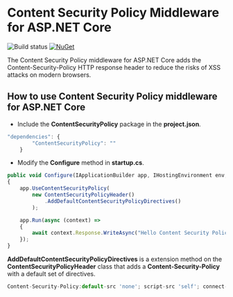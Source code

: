 # Content Security Policy Middleware for ASP.NET Core

![Build status](https://erwindevreugd.visualstudio.com/_apis/public/build/definitions/566f2eff-9991-4643-9a77-4e84bdb1cd31/2/badge)
[![NuGet](https://img.shields.io/nuget/v/ContentSecurityPolicy.svg?style=flat-square)](https://www.nuget.org/packages/ContentSecurityPolicy/)

The Content Security Policy middleware for ASP.NET Core adds the Content-Security-Policy HTTP response header to reduce the risks of XSS attacks on modern browsers.

How to use Content Security Policy middleware for ASP.NET Core
--------------------------------
* Include the **ContentSecurityPolicy** package in the **project.json**.
```Javascript
"dependencies": {
        "ContentSecurityPolicy": ""
    }
```
* Modify the **Configure** method in **startup.cs**.
```Javascript
public void Configure(IApplicationBuilder app, IHostingEnvironment env, ILoggerFactory loggerFactory)
{
    app.UseContentSecurityPolicy(
        new ContentSecurityPolicyHeader()
            .AddDefaultContentSecurityPolicyDirectives()
        );

    app.Run(async (context) =>
    {
        await context.Response.WriteAsync("Hello Content Security Policy!");
    });
}
```
**AddDefaultContentSecurityPolicyDirectives** is a extension method on the **ContentSecurityPolicyHeader** class that adds a **Content-Security-Policy** with a default set of directives.
```Javascript
Content-Security-Policy:default-src 'none'; script-src 'self'; connect-src 'self'; img-src 'self'; style-src 'self';
```
